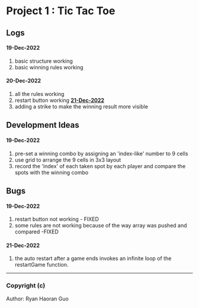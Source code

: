 # Project 1 : Tic Tac Toe

## Logs
#### 19-Dec-2022
1. basic structure working 
2. basic winning rules working

#### 20-Dec-2022
1. all the rules working
2. restart button working
<u>**21-Dec-2022**</u>
1. adding a strike to make the winning result more visible


## Development Ideas 
#### 19-Dec-2022
1. pre-set a winning combo by assigning an 'index-like' number to 9 cells
2. use grid to arrange the 9 cells in 3x3 layout 
3. record the 'index' of each taken spot by each player and compare the spots with the winning combo 

## Bugs 
#### 19-Dec-2022
1. restart button not working - FIXED
2. some rules are not working because of the way array was pushed and compared -FIXED
#### 21-Dec-2022
1. the auto restart after a game ends invokes an infinite loop of the restartGame function. 
---
### Copyright (c)
Author: Ryan Haoran Guo 
